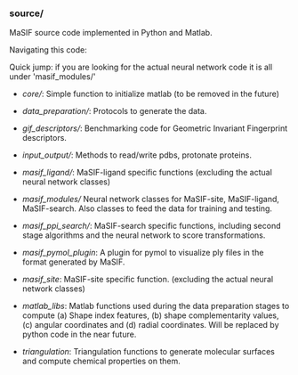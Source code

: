 ### source/
MaSIF source code implemented in Python and Matlab. 

Navigating this code: 

Quick jump: if you are looking for the actual neural network code it is all under 'masif_modules/'

+ *core/*: Simple function to initialize matlab (to be removed in the future) 

+ *data_preparation/*: Protocols to generate the data. 

+ *gif_descriptors/*: Benchmarking code for Geometric Invariant Fingerprint descriptors. 

+ *input_output/*: Methods to read/write pdbs, protonate proteins. 

+ *masif_ligand/*: MaSIF-ligand specific functions (excluding the actual neural network classes)

+ *masif_modules/* Neural network classes for MaSIF-site, MaSIF-ligand, MaSIF-search. Also classes to feed the data for training and testing.

+ *masif_ppi_search/*: MaSIF-search specific functions, including second stage algorithms and the neural network to score transformations. 

+ *masif_pymol_plugin*: A plugin for pymol to visualize ply files in the format generated by MaSIF.

+ *masif_site*: MaSIF-site specific function. (excluding the actual neural network classes)

+ *matlab_libs*: Matlab functions used during the data preparation stages to compute (a) Shape index features, (b) shape complementarity values, (c) angular coordinates and (d) radial coordinates. Will be replaced by python code in the near future. 

+ *triangulation*: Triangulation functions to generate molecular surfaces and compute chemical properties on them.
